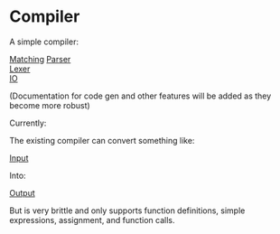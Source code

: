 # Compiler

A simple compiler:

[Matching](./docs/Match.md)
[Parser](./docs/Parser.md)  
[Lexer](./docs/Lexer.md)  
[IO](./docs/IO.md)  

(Documentation for code gen and other features will be added as they become more robust)

Currently:

The existing compiler can convert something like:

[Input](./input/input.txt)

Into:

[Output](./output/output.cpp)
         
But is very brittle and only supports function definitions, simple expressions, assignment, and function calls.

